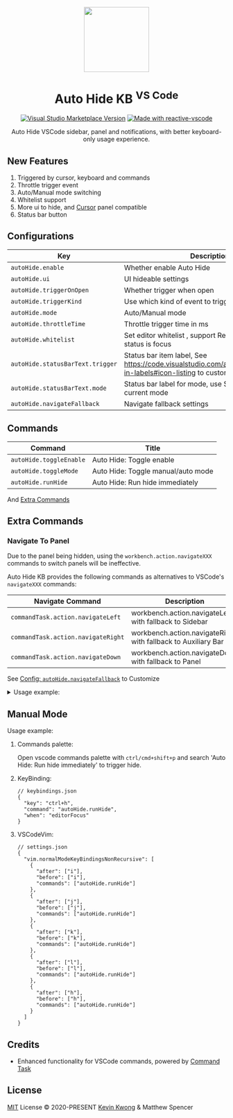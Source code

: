 <p align="center">
<img  src="https://github.com/kvoon3/vscode-autohide-kb/blob/main/res/icon.png?raw=true" height="150" />
</p>

<h1 align="center">Auto Hide KB <sup>VS Code</sup></h1>

<p align="center">
<a href="https://marketplace.visualstudio.com/items?itemName=kevin-kwong.vscode-autohide-keyboard" target="__blank"><img alt="Visual Studio Marketplace Version" src="https://img.shields.io/visual-studio-marketplace/v/kevin-kwong.vscode-autohide-keyboard?label=VS%20Code%20Marketplace&color=eee"></a>
<a href="https://kermanx.github.io/reactive-vscode/" target="__blank"><img src="https://img.shields.io/badge/made_with-reactive--vscode-%23eee?style=flat"  alt="Made with reactive-vscode" /></a>
</p>

<p align="center">
Auto Hide VSCode sidebar, panel and notifications, with better keyboard-only usage experience.
</p>

## New Features

1. Triggered by cursor, keyboard and commands
2. Throttle trigger event
3. Auto/Manual mode switching
4. Whitelist support
5. More ui to hide, and [Cursor](https://www.trycursor.com) panel compatible
6. Status bar button

## Configurations

<!-- configs -->

| Key                              | Description                                                                                                            | Type            | Default                                                                                                    |
| -------------------------------- | ---------------------------------------------------------------------------------------------------------------------- | --------------- | ---------------------------------------------------------------------------------------------------------- |
| `autoHide.enable`                | Whether enable Auto Hide                                                                                               | `boolean`       | `true`                                                                                                     |
| `autoHide.ui`                    | UI hideable settings                                                                                                   | `object`        | `{"sidebar":true,"auxiliaryBar":true,"panel":true,"references":false,"notifications":true,"cursor":false}` |
| `autoHide.triggerOnOpen`         | Whether trigger when open                                                                                              | `boolean`       | `true`                                                                                                     |
| `autoHide.triggerKind`           | Use which kind of event to trigger hide                                                                                | `array`         | `["mouse","command","keyboard"]`                                                                           |
| `autoHide.mode`                  | Auto/Manual mode                                                                                                       | `string`        | `"auto"`                                                                                                   |
| `autoHide.throttleTime`          | Throttle trigger time in ms                                                                                            | `number`        | `500`                                                                                                      |
| `autoHide.whitelist`             | Set editor whitelist , support RegExp, default match status is focus                                                   | `array`         | `["git","output",{"match":"debug","status":["visible"]}]`                                                  |
| `autoHide.statusBarText.trigger` | Status bar item label, See https://code.visualstudio.com/api/references/icons-in-labels#icon-listing to customize icon | `string`        | `"$(eye-closed) Hide"`                                                                                     |
| `autoHide.statusBarText.mode`    | Status bar label for mode, use $(mode) to get current mode                                                             | `string,object` | `"-- $(mode) --"`                                                                                          |
| `autoHide.navigateFallback`      | Navigate fallback settings                                                                                             | `object`        | `{"left":"sidebar","right":"auxiliaryBar","down":"panel"}`                                                 |

<!-- configs -->

## Commands

<!-- commands -->

| Command                 | Title                              |
| ----------------------- | ---------------------------------- |
| `autoHide.toggleEnable` | Auto Hide: Toggle enable           |
| `autoHide.toggleMode`   | Auto Hide: Toggle manual/auto mode |
| `autoHide.runHide`      | Auto Hide: Run hide immediately    |

<!-- commands -->

And [Extra Commands](#extra-commands)

## Extra Commands

### Navigate To Panel

Due to the panel being hidden, using the `workbench.action.navigateXXX` commands to switch panels will be ineffective.

Auto Hide KB provides the following commands as alternatives to VSCode's `navigateXXX` commands:

| Navigate Command                   | Description                                                   |
| ---------------------------------- | ------------------------------------------------------------- |
| `commandTask.action.navigateLeft`  | workbench.action.navigateLeft with fallback to Sidebar        |
| `commandTask.action.navigateRight` | workbench.action.navigateRight with fallback to Auxiliary Bar |
| `commandTask.action.navigateDown`  | workbench.action.navigateDown with fallback to Panel          |

See [Config: `autoHide.navigateFallback`](#configurations) to Customize

<details>
<summary>Usage example:</summary>

[Full Example](./examples/navigate)

Navigate to panel:

1. editor -> panel:

    ```jsonc
    // keybindings.json
    [
      {
        "key": "ctrl+w down",
        "command": "commandTask.action.navigateDown",
        "when": "editorFocus"
      }
    ]
    ```

2. panel -> editor:

    ```jsonc
    // keybindings.json
    [
      {
        "key": "ctrl+w up",
        "command": "commandTask.action.focusActiveEditorGroup",
        "when": "panelFocus"
      }
    ]
    ```

    Use  `autoHide` when navigate back to editor (optional):

    Create command by [Command Task](https://github.com/kvoon3/vscode-command-task)

    ```jsonc
    // settings.json
    {
      "commandTask.add": [
        {
          "name": "action.focusActiveEditorGroupWithHide",
          "try": "workbench.action.focusActiveEditorGroup",
          "finally": "autoHide.runHide"
        }
      ]
    }
    ```

    Replace with new command

    ```diff
    // keybindings.json
    [
      {
        "key": "ctrl+w k",
    +   "command": "commandTask.action.focusActiveEditorGroupWithHide",
    -   "command": "commandTask.action.focusActiveEditorGroup",
        "when": "panelFocus"
      }
    ]
    ```

</details>

## Manual Mode

Usage example:

1. Commands palette:

    Open vscode commands palette with `ctrl/cmd+shift+p` and search 'Auto Hide: Run hide immediately' to trigger hide.

2. KeyBinding:
    ```jsonc
    // keybindings.json
    {
      "key": "ctrl+h",
      "command": "autoHide.runHide",
      "when": "editorFocus"
    }
    ```

2. VSCodeVim:

    ```jsonc
    // settings.json
    {
      "vim.normalModeKeyBindingsNonRecursive": [
        {
          "after": ["i"],
          "before": ["i"],
          "commands": ["autoHide.runHide"]
        },
        {
          "after": ["j"],
          "before": ["j"],
          "commands": ["autoHide.runHide"]
        },
        {
          "after": ["k"],
          "before": ["k"],
          "commands": ["autoHide.runHide"]
        },
        {
          "after": ["l"],
          "before": ["l"],
          "commands": ["autoHide.runHide"]
        },
        {
          "after": ["h"],
          "before": ["h"],
          "commands": ["autoHide.runHide"]
        }
      ]
    }
    ```

## Credits

- Enhanced functionality for VSCode commands, powered by [Command Task](https://github.com/kvoon3/vscode-command-task)

## License

[MIT](./LICENSE.md) License © 2020-PRESENT [Kevin Kwong](https://github.com/kvoon3) & Matthew Spencer
